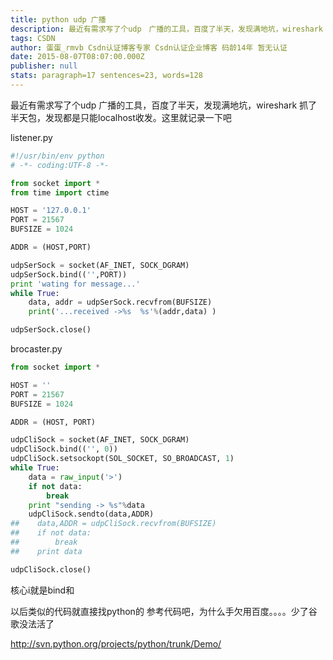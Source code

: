 ```yaml
---
title: python udp 广播
description: 最近有需求写了个udp　广播的工具，百度了半天，发现满地坑，wireshark 抓了半天包，发现都是只能localhost收发。这里就记录一下吧listener.py#!/usr/bin/env python # -*- coding:UTF-8 -*-from socket import *from time import ctimeHOST = '127.0.0.1'PO
tags: CSDN
author: 蛋蛋_rmvb Csdn认证博客专家 Csdn认证企业博客 码龄14年 暂无认证
date: 2015-08-07T08:07:00.000Z
publisher: null
stats: paragraph=17 sentences=23, words=128
---
```

最近有需求写了个udp 广播的工具，百度了半天，发现满地坑，wireshark 抓了半天包，发现都是只能localhost收发。这里就记录一下吧

listener.py

```python
#!/usr/bin/env python
# -*- coding:UTF-8 -*-

from socket import *
from time import ctime

HOST = '127.0.0.1'
PORT = 21567
BUFSIZE = 1024

ADDR = (HOST,PORT)

udpSerSock = socket(AF_INET, SOCK_DGRAM)
udpSerSock.bind(('',PORT))
print 'wating for message...'
while True:
    data, addr = udpSerSock.recvfrom(BUFSIZE)
    print('...received ->%s  %s'%(addr,data) )

udpSerSock.close()
```

brocaster.py

```python
from socket import *

HOST = ''
PORT = 21567
BUFSIZE = 1024

ADDR = (HOST, PORT)

udpCliSock = socket(AF_INET, SOCK_DGRAM)
udpCliSock.bind(('', 0))
udpCliSock.setsockopt(SOL_SOCKET, SO_BROADCAST, 1)
while True:
    data = raw_input('>')
    if not data:
        break
    print "sending -> %s"%data
    udpCliSock.sendto(data,ADDR)
##    data,ADDR = udpCliSock.recvfrom(BUFSIZE)
##    if not data:
##        break
##    print data

udpCliSock.close()
```

核心i就是bind和

以后类似的代码就直接找python的 参考代码吧，为什么手欠用百度。。。。少了谷歌没法活了

http://svn.python.org/projects/python/trunk/Demo/
